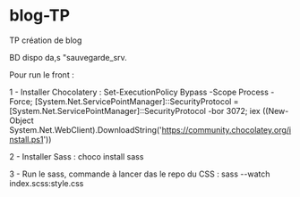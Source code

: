 # blog-TP
TP  création de blog

BD dispo da,s "sauvegarde_srv. 

Pour run le front : 

1 - Installer Chocolatery : 
Set-ExecutionPolicy Bypass -Scope Process -Force; [System.Net.ServicePointManager]::SecurityProtocol = [System.Net.ServicePointManager]::SecurityProtocol -bor 3072; iex ((New-Object System.Net.WebClient).DownloadString('https://community.chocolatey.org/install.ps1'))

2 - Installer Sass : 
choco install sass

3 - Run le sass, commande à lancer das le repo du CSS :
sass --watch index.scss:style.css

